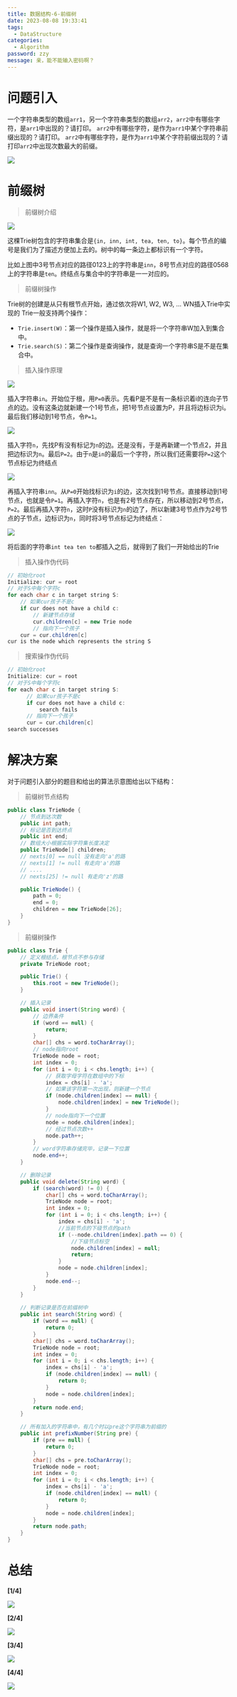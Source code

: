 ```yaml
---
title: 数据结构-6-前缀树
date: 2023-08-08 19:33:41
tags: 
  - DataStructure
categories: 
  - Algorithm
password: zzy   
message: 亲，能不能输入密码啊？
---
```


# 问题引入

一个字符串类型的数组`arr1`，另一个字符串类型的数组`arr2`，`arr2`中有哪些字符，是`arr1`中出现的？请打印。
`arr2`中有哪些字符，是作为`arr1`中某个字符串前缀出现的？请打印。
`arr2`中有哪些字符，是作为`arr1`中某个字符前缀出现的？请打印`arr2`中出现次数最大的前缀。

![](https://cyan-images.oss-cn-shanghai.aliyuncs.com/images/algorithm-20230213-75.png)


# 前缀树 

> 前缀树介绍

![](https://cyan-images.oss-cn-shanghai.aliyuncs.com/images/algorithm-20230213-76.png)

这棵Trie树包含的字符串集合是`{in, inn, int, tea, ten, to}`。每个节点的编号是我们为了描述方便加上去的。树中的每一条边上都标识有一个字符。 

 比如上图中3号节点对应的路径0123上的字符串是`inn`，8号节点对应的路径0568上的字符串是`ten`。终结点与集合中的字符串是一一对应的。

 > 前缀树操作

Trie树的创建是从只有根节点开始，通过依次将W1, W2, W3, … WN插入Trie中实现的
Trie一般支持两个操作：

* `Trie.insert(W)`：第一个操作是插入操作，就是将一个字符串W加入到集合中。
* `Trie.search(S)`：第二个操作是查询操作，就是查询一个字符串S是不是在集合中。

> 插入操作原理

![](https://cyan-images.oss-cn-shanghai.aliyuncs.com/images/algorithm-20230213-77.png)

插入字符串`in`。开始位于根，用`P=0`表示。先看P是不是有一条标识着i的连向子节点的边。没有这条边就新建一个1号节点，把1号节点设置为P，并且将边标识为i。最后我们移动到1号节点，令`P=1`。

![](https://cyan-images.oss-cn-shanghai.aliyuncs.com/images/algorithm-20230213-78.png)

插入字符`n`，先找P有没有标记为`n`的边。还是没有，于是再新建一个节点2，并且把边标识为`n`。最后`P=2`。由于`n`是`in`的最后一个字符，所以我们还需要将`P=2`这个节点标记为终结点

![](https://cyan-images.oss-cn-shanghai.aliyuncs.com/images/algorithm-20230213-79.png)

再插入字符串`inn`。从`P=0`开始找标识为`i`的边，这次找到1号节点。直接移动到1号节点，也就是令`P=1`。再插入字符`n`，也是有2号节点存在，所以移动到2号节点，`P=2`。最后再插入字符`n`，这时`P`没有标识为`n`的边了，所以新建3号节点作为2号节点的子节点，边标识为`n`，同时将3号节点标记为终结点：

![](https://cyan-images.oss-cn-shanghai.aliyuncs.com/images/algorithm-20230213-80.png)

将后面的字符串`int tea ten to`都插入之后，就得到了我们一开始给出的Trie

> 插入操作伪代码

```java
// 初始化root
Initialize: cur = root
// 对于S中每个字符c
for each char c in target string S:
	// 如果cur孩子不是c
	if cur does not have a child c:
		// 新建节点存储
		cur.children[c] = new Trie node
        // 指向下一个孩子
	cur = cur.children[c]
cur is the node which represents the string S
```
> 搜索操作伪代码

```java
// 初始化root
Initialize: cur = root
// 对于S中每个字符c
for each char c in target string S:
      // 如果cur孩子不是c
      if cur does not have a child c:
          search fails
      // 指向下一个孩子
      cur = cur.children[c]
search successes
```
# 解决方案

对于问题引入部分的题目和给出的算法示意图给出以下结构：

> 前缀树节点结构

```java
public class TrieNode {
    // 节点到达次数
    public int path;
    // 标记是否到达终点
    public int end;
    // 数组大小根据实际字符集长度决定
    public TrieNode[] children;
    // nexts[0] == null 没有走向'a'的路
    // nexts[1] != null 有走向'a'的路
    // ....
    // nexts[25] != null 有走向'z'的路

    public TrieNode() {
        path = 0;
        end = 0;
        children = new TrieNode[26];
    }
}
```

> 前缀树操作

```java
public class Trie {
    // 定义根结点，根节点不参与存储
    private TrieNode root;

    public Trie() {
        this.root = new TrieNode();
    }

    // 插入记录
    public void insert(String word) {
        // 边界条件
        if (word == null) {
            return;
        }
        char[] chs = word.toCharArray();
        // node指向root
        TrieNode node = root;
        int index = 0;
        for (int i = 0; i < chs.length; i++) {
            // 获取字母字符在数组中的下标
            index = chs[i] - 'a';
            // 如果该字符第一次出现，则新建一个节点
            if (node.children[index] == null) {
                node.children[index] = new TrieNode();
            }
            // node指向下一个位置
            node = node.children[index];
            // 经过节点次数++
            node.path++;
        }
        // word字符串存储完毕，记录一下位置
        node.end++;
    }

    // 删除记录
    public void delete(String word) {
        if (search(word) != 0) {
            char[] chs = word.toCharArray();
            TrieNode node = root;
            int index = 0;
            for (int i = 0; i < chs.length; i++) {
                index = chs[i] - 'a';
                //当前节点的下级节点的path
                if (--node.children[index].path == 0) {
                    //下级节点标空
                    node.children[index] = null;
                    return;
                }
                node = node.children[index];
            }
            node.end--;
        }
    }
    
    // 判断记录是否在前缀树中 
    public int search(String word) {
        if (word == null) {
            return 0;
        }
        char[] chs = word.toCharArray();
        TrieNode node = root;
        int index = 0;
        for (int i = 0; i < chs.length; i++) {
            index = chs[i] - 'a';
            if (node.children[index] == null) {
                return 0;
            }
            node = node.children[index];
        }
        return node.end;
    }

    // 所有加入的字符串中，有几个时以pre这个字符串为前缀的
    public int prefixNumber(String pre) {
        if (pre == null) {
            return 0;
        }
        char[] chs = pre.toCharArray();
        TrieNode node = root;
        int index = 0;
        for (int i = 0; i < chs.length; i++) {
            index = chs[i] - 'a';
            if (node.children[index] == null) {
                return 0;
            }
            node = node.children[index];
        }
        return node.path;
    }
}
```

# 总结

**[1/4]**

![](https://cyan-images.oss-cn-shanghai.aliyuncs.com/images/algorithm-20230213-81.png)

**[2/4]**

![](https://cyan-images.oss-cn-shanghai.aliyuncs.com/images/algorithm-20230213-82.png)

**[3/4]**

![](https://cyan-images.oss-cn-shanghai.aliyuncs.com/images/algorithm-20230213-83.png)

**[4/4]**

![](https://cyan-images.oss-cn-shanghai.aliyuncs.com/images/algorithm-20230213-84.png)